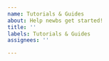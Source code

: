 ```yaml
---
name: Tutorials & Guides
about: Help newbs get started!
title: ''
labels: Tutorials & Guides
assignees: ''

---
```




